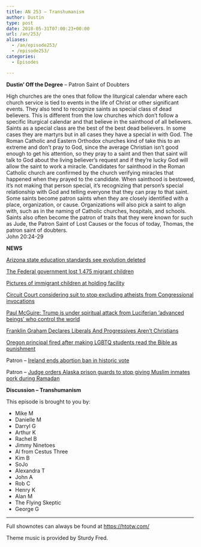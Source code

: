 ```yaml
---
title: AN 253 – Transhumanism
author: Dustin
type: post
date: 2018-05-31T07:00:23+00:00
url: /an/253/
aliases:
  - /an/episode253/
  - /episode253/
categories:
  - Episodes

---
```

<div id="buzzsprout-player-10552856"></div><script src="https://www.buzzsprout.com/1983601/10552856-episode-253-transhumanism.js?container_id=buzzsprout-player-10552856&player=small" type="text/javascript" charset="utf-8"></script>
<!--more-->
  
**Dustin&#8217; Off the Degree** &#8211; Patron Saint of Doubters

<div>
  High churches are the ones that follow the liturgical calendar where each church service is tied to events in the life of Christ or other significant events. They also tend to recognize saints as special class of dead believers. This is different from the low churches which don&#8217;t follow a specific liturgical calendar and that believe in the sainthood of all believers.
</div>

<div>
</div>

<div>
  Saints as a special class are the best of the best dead believers. In some cases they are martyrs but in all cases they have a special in with God. The Roman Catholic and Eastern Orthodox churches kind of take this to an extreme and don&#8217;t pray to God, since the average Christian isn&#8217;t good enough to get his attention, so they pray to a saint and then that saint will talk to God about the living believer&#8217;s request and if they&#8217;re lucky God will allow the saint to work a miracle. Candidates for sainthood in the Roman Catholic church are confirmed by the church verifying miracles that happened when they prayed to the candidate. When sainthood is bestowed, it&#8217;s not making that person special, it&#8217;s recognizing that person&#8217;s special relationship with God and telling everyone that they can pray to that saint.
</div>

<div>
</div>

<div>
  Some saints become patron saints when they are closely identified with a place, organization, or cause. Organizations will also pick a saint to align with, such as in the naming of Catholic churches, hospitals, and schools. Saints also often become the patron of traits that they were known for such as Jude, the Patron Saint of Lost Causes or the focus of today, Thomas, the patron saint of doubters.
</div>

<div>
</div>

<div>
  John 20:24-29
</div>

<div>
</div>

**NEWS**

<a href="https://arstechnica.com/science/2018/05/arizona-official-waters-down-states-science-education-standards/" target="_blank" rel="noopener">Arizona state education standards see evolution deleted</a>

<a href="https://www.azcentral.com/story/opinion/op-ed/ej-montini/2018/05/22/immigration-children-separate-families-lost-kirstjen-nielson/631627002/" target="_blank" rel="noopener">The Federal government lost 1,475 migrant children</a>

 <a href="https://www.azcentral.com/picture-gallery/news/politics/immigration/2014/06/18/first-glimpse-of-immigrant-children-at-holding-facility/10808687/" target="_blank" rel="noopener">Pictures of immigrant children at holding facility</a>

<a href="https://www.atheists.org/2018/05/barker-invocation-brief/" target="_blank" rel="noopener">Circuit Court considering suit to stop excluding atheists from Congressional invocations</a>

<a href="http://www.rightwingwatch.org/post/paul-mcguire-trump-is-under-spiritual-attack-from-luciferian-advanced-beings-who-control-the-world/" target="_blank" rel="noopener">Paul McGuire: Trump is under spiritual attack from Luciferian ‘advanced beings’ who control the world</a>

<a href="https://bluestatedaily.com/franklin-graham-declares-liberals-and-progressives-arent-christians/" target="_blank" rel="noopener">Franklin Graham Declares Liberals And Progressives Aren&#8217;t Christians</a>

<a href="http://www.patheos.com/blogs/friendlyatheist/2018/05/23/oregon-principal-fired-after-making-lgbtq-students-read-the-bible-as-punishment/" target="_blank" rel="noopener">Oregon principal fired after making LGBTQ students read the Bible as punishment</a>

Patron &#8211; <a href="https://www.rawstory.com/2018/05/ireland-ends-abortion-ban-historic-vote/" target="_blank" rel="noopener">Ireland ends abortion ban in historic vote</a>

Patron &#8211; <a href="https://thinkprogress.org/judge-alaska-prison-guards-muslim-inmates-pork-ramadan-287ad4d1108d/" target="_blank" rel="noopener">Judge orders Alaska prison guards to stop giving Muslim inmates pork during Ramadan</a>

**Discussion &#8211; Transhumanism**

This episode is brought to you by:

* Mike M  
* Danielle M  
* Darryl G  
* Arthur K  
* Rachel B  
* Jimmy Ninetoes  
* Al from Cestus Three  
* Kim B  
* SoJo  
* Alexandra T  
* John A  
* Rob C  
* Henry K  
* Alan M  
* The Flying Skeptic  
* George G

<hr width="500" />

Full shownotes can always be found at <https://htotw.com/>  

Theme music is provided by Sturdy Fred.
